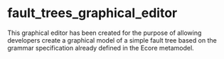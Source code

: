 # fault_trees_graphical_editor

This graphical editor has been created for the purpose of allowing developers create a graphical model of a simple fault tree based on the grammar specification already defined in the Ecore metamodel.
